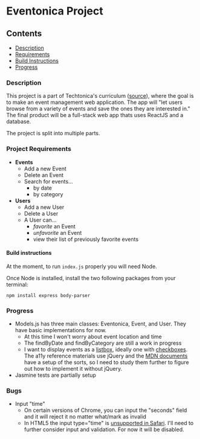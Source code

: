 # Eventonica Project


## Contents

  - [Description](#description)
  - [Requirements](#project-requirements)
  - [Build Instructions]()
  - [Progress](#progress)


### Description
This project is a part of Techtonica's curriculum ([source]("https://github.com/Techtonica/curriculum/tree/main/projects/eventonica")), where the goal is to make an event management web application. The app will "let users browse from a variety of events and save the ones they are interested in." The final product will be a full-stack web app thats uses ReactJS and a database.

The project is split into multiple parts.

### Project Requirements

- **Events**
  - Add a new Event
  - Delete an Event
  - Search for events...
    - by date
    - by category
- **Users**
  - Add a new User
  - Delete a User
  - A User can...
    - *favorite* an Event
    - *unfavorite* an Event
    - view their list of previously favorite events

#### Build instructions

At the moment, to run `index.js` properly you will need Node.

Once Node is installed, install the two following packages from your terminal:
```
npm install express body-parser
```


### Progress

- Models.js has three main classes: Eventonica, Event, and User. They have basic implementations for now.
  - At this time I won't worry about event location and time
  - The findByDate and findByCategory are still a work in progress
  - I want to display events as a [listbox](https://a11y-guidelines.orange.com/en/web/components-examples/listbox/), ideally one with [checkboxes](https://a11y-guidelines.orange.com/en/web/components-examples/listbox-with-checkboxes/). The a11y reference materials use jQuery and the [MDN documents](https://developer.mozilla.org/en-US/docs/Web/Accessibility/ARIA/Roles/listbox_role) have a setup of the sorts, so I need to study them further to figure out how to implement it without jQuery.
- Jasmine tests are partially setup

### Bugs

- Input "time"
  - On certain versions of Chrome, you can input the "seconds" field and it will reject it no matter what/mark as invalid
  -  In HTML5 the input type="time" is [unsupported in Safari](https://developer.mozilla.org/en-US/docs/Web/HTML/Element/input/time#browser_compatibility). I'll need to further consider input and validation. For now it will be disabled.
